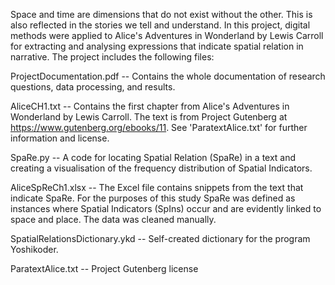 Space and time are dimensions that do not exist without the other. This is also reflected in the stories we tell and understand. In this project, digital methods were applied to Alice's Adventures in Wonderland by Lewis Carroll for extracting and analysing expressions that indicate spatial relation in narrative.
The project includes the following files:

ProjectDocumentation.pdf
-- Contains the whole documentation of research questions, data processing, and results.

AliceCH1.txt
-- Contains the first chapter from Alice's Adventures in Wonderland by Lewis Carroll. The text is from Project Gutenberg at https://www.gutenberg.org/ebooks/11. See 'ParatextAlice.txt' for further information and license.

SpaRe.py
-- A code for locating Spatial Relation (SpaRe) in a text and creating a visualisation of the frequency distribution of Spatial Indicators.

AliceSpReCh1.xlsx
-- The Excel file contains snippets from the text that indicate SpaRe. For the purposes of this study SpaRe was defined as instances where Spatial Indicators (SpIns) occur and are evidently linked to space and place. The data was cleaned manually.

SpatialRelationsDictionary.ykd
-- Self-created dictionary for the program Yoshikoder.

ParatextAlice.txt
-- Project Gutenberg license

